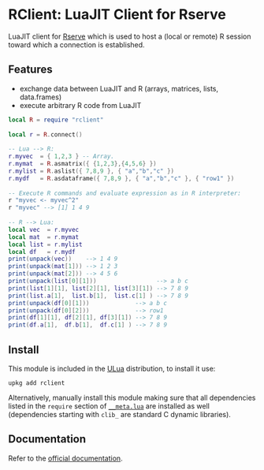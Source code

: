 RClient: LuaJIT Client for Rserve
=================================

LuaJIT client for [Rserve](http://www.rforge.net/Rserve/) which is used to host a (local or remote) R session toward which a connection is established.

## Features

- exchange data between LuaJIT and R (arrays, matrices, lists, data.frames)
- execute arbitrary R code from LuaJIT

```lua
local R = require "rclient"
  
local r = R.connect()
  
-- Lua --> R:
r.myvec  = { 1,2,3 } -- Array.
r.mymat  = R.asmatrix({ {1,2,3},{4,5,6} })
r.mylist = R.aslist({ 7,8,9 }, { "a","b","c" })
r.mydf   = R.asdataframe({ 7,8,9 }, { "a","b","c" }, { "row1" })
  
-- Execute R commands and evaluate expression as in R interpreter:
r "myvec <- myvec^2"
r "myvec" --> [1] 1 4 9
 
-- R --> Lua:
local vec  = r.myvec
local mat  = r.mymat
local list = r.mylist
local df   = r.mydf
print(unpack(vec))    --> 1 4 9
print(unpack(mat[1])) --> 1 2 3
print(unpack(mat[2])) --> 4 5 6
print(unpack(list[0][1]))                 --> a b c
print(list[1][1], list[2][1], list[3][1]) --> 7 8 9
print(list.a[1],  list.b[1],  list.c[1] ) --> 7 8 9
print(unpack(df[0][1]))             --> a b c
print(unpack(df[0][2]))             --> row1
print(df[1][1], df[2][1], df[3][1]) --> 7 8 9
print(df.a[1],  df.b[1],  df.c[1] ) --> 7 8 9
```

## Install

This module is included in the [ULua](http://ulua.io) distribution, to install it use:
```
upkg add rclient
```

Alternatively, manually install this module making sure that all dependencies listed in the `require` section of [`__meta.lua`](__meta.lua) are installed as well (dependencies starting with `clib_` are standard C dynamic libraries).

## Documentation

Refer to the [official documentation](http://scilua.org/rclient.html).
